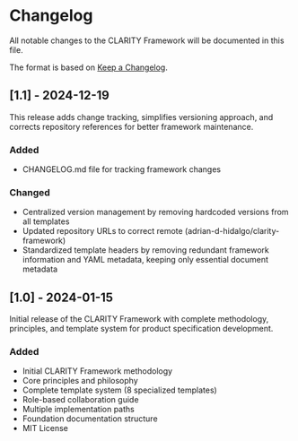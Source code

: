 # Changelog

All notable changes to the CLARITY Framework will be documented in this file.

The format is based on [Keep a Changelog](https://keepachangelog.com/en/1.0.0/).

## [1.1] - 2024-12-19

This release adds change tracking, simplifies versioning approach, and corrects repository references for better framework maintenance.

### Added

- CHANGELOG.md file for tracking framework changes

### Changed

- Centralized version management by removing hardcoded versions from all templates
- Updated repository URLs to correct remote (adrian-d-hidalgo/clarity-framework)
- Standardized template headers by removing redundant framework information and YAML metadata, keeping only essential document metadata

## [1.0] - 2024-01-15

Initial release of the CLARITY Framework with complete methodology, principles, and template system for product specification development.

### Added

- Initial CLARITY Framework methodology
- Core principles and philosophy
- Complete template system (8 specialized templates)
- Role-based collaboration guide
- Multiple implementation paths
- Foundation documentation structure
- MIT License
